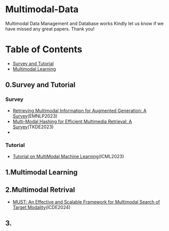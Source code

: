 # Multimodal-Data
Multimodal Data Management and Database works
Kindly let us know if we have missed any great papers. Thank you!

Table of Contents
=================

* [Survey and Tutorial](#survey-and-tutorial)
* [Multimodal Learning](#multimodal-learning)

## 0.Survey and Tutorial

### Survey

* [Retrieving Multimodal Information for Augmented Generation: A Survey](https://arxiv.org/pdf/2303.10868.pdf)(EMNLP2023)
* [Multi-Modal Hashing for Efficient Multimedia Retrieval: A Survey](https://www.computer.org/csdl/journal/tk/2024/01/10144360/1NJh8b1uwKs)(TKDE2023)
* []()

### Tutorial
* [Tutorial on MultiModal Machine Learning](https://cmu-multicomp-lab.github.io/mmml-tutorial/icml2023/)(ICML2023)
## 1.Multimodal Learning

## 2.Multimodal Retrival 
* [MUST: An Effective and Scalable Framework for Multimodal Search of Target Modality](https://arxiv.org/pdf/2312.06397.pdf)(ICDE2024)
## 3.
